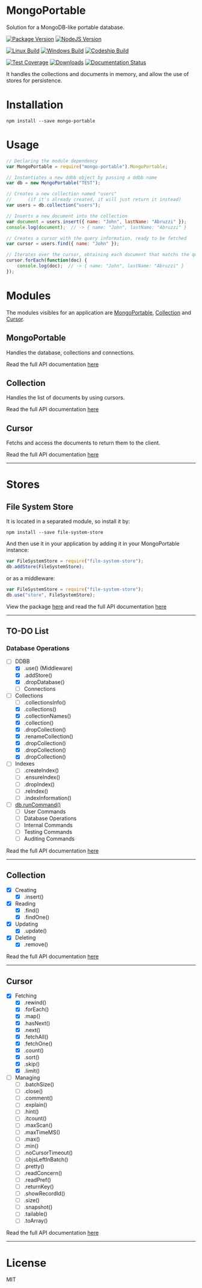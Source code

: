 # MongoPortable
Solution for a MongoDB-like portable database.

[![Package Version][npm-image]][npm-url]
[![NodeJS Version][node-image]][node-url]

[![Linux Build][travis-image]][travis-url]
[![Windows Build][appveyor-image]][appveyor-url]
[![Codeship Build][codeship-image]][codeship-url]

[![Test Coverage][coveralls-image]][coveralls-url]
[![Downloads][downloads-image]][npm-url]
[![Documentation Status][docs-image]][docs-url]

It handles the collections and documents in memory, and allow the use of stores for persistence.

# Installation
```shell
npm install --save mongo-portable
```
# Usage
```javascript
// Declaring the module dependency
var MongoPortable = require("mongo-portable").MongoPortable;

// Instantiates a new ddbb object by passing a ddbb name
var db = new MongoPortable("TEST");

// Creates a new collection named "users" 
//      (if it's already created, it will just return it instead)
var users = db.collection("users");

// Inserts a new document into the collection
var document = users.insert({ name: "John", lastName: "Abruzzi" });
console.log(document);  // -> { name: "John", lastName: "Abruzzi" }

// Creates a cursor with the query information, ready to be fetched
var cursor = users.find({ name: "John" });

// Iterates over the cursor, obtaining each document that matchs the query
cursor.forEach(function(doc) {
    console.log(doc);  // -> { name: "John", lastName: "Abruzzi" }
});
```

# Modules
The modules visibles for an application are [MongoPortable](#MongoPortable), [Collection](#Collection) and [Cursor](#Cursor).

## MongoPortable
Handles the database, collections and connections.

Read the full API documentation [here][API-MongoPortable]

## Collection
Handles the list of documents by using cursors.

Read the full API documentation [here][API-Collection]

## Cursor
Fetchs and access the documents to return them to the client.

Read the full API documentation [here][API-Cursor]

----------

# Stores
## File System Store
It is located in a separated module, so install it by:
```shell
npm install --save file-system-store
```
And then use it in your application by adding it in your MongoPortable instance:
```javascript
var FileSystemStore = require("file-system-store");
db.addStore(FileSystemStore);
```
or as a middleware:
```javascript
var FileSystemStore = require("file-system-store");
db.use("store", FileSystemStore);
```

View the package [here][Module-FileSystemStore] and read the full API documentation [here][API-FileSystemStore]

----------

## TO-DO List
### Database Operations
- [ ] DDBB
    * [X] .use() (Middleware)
    * [X] .addStore()
    * [X] .dropDatabase()
    * [ ] Connections
- [ ] Collections
    * [ ] .collectionsInfo()
    * [X] .collections()
    * [X] .collectionNames()
    * [X] .collection()
    * [X] .dropCollection()
    * [X] .renameCollection()
    * [X] .dropCollection()
    * [X] .dropCollection()
    * [X] .dropCollection()
- [ ] Indexes
    * [ ] .createIndex()
    * [ ] .ensureIndex()
    * [ ] .dropIndex()
    * [ ] .reIndex()
    * [ ] .indexInformation()
- [ ] [db.runCommand()][Mongo-db-command]
    * [ ] User Commands
    * [ ] Database Operations
    * [ ] Internal Commands
    * [ ] Testing Commands
    * [ ] Auditing Commands

Read the full API documentation [here][API-MongoPortable]

----------

## Collection
- [X] Creating
    * [X] .insert()
- [X] Reading
    * [X] .find()
    * [X] .findOne()
- [X] Updating
    * [X] .update()
- [X] Deleting
    * [X] .remove()

Read the full API documentation [here][API-Collection]

----------

## Cursor
- [X] Fetching
    * [X] .rewind()
    * [X] .forEach()
    * [X] .map()
    * [X] .hasNext()
    * [X] .next()
    * [X] .fetchAll()
    * [X] .fetchOne()
    * [X] .count()
    * [X] .sort()
    * [X] .skip()
    * [X] .limit()
- [ ] Managing
    * [ ] .batchSize()
    * [ ] .close()
    * [ ] .comment()
    * [ ] .explain()
    * [ ] .hint()
    * [ ] .itcount()
    * [ ] .maxScan()
    * [ ] .maxTimeMS()
    * [ ] .max()
    * [ ] .min()
    * [ ] .noCursorTimeout()
    * [ ] .objsLeftInBatch()
    * [ ] .pretty()
    * [ ] .readConcern()
    * [ ] .readPref()
    * [ ] .returnKey()
    * [ ] .showRecordId()
    * [ ] .size()
    * [ ] .snapshot()
    * [ ] .tailable()
    * [ ] .toArray()

Read the full API documentation [here][API-Cursor]

----------

# License

MIT

[mongo-db-command]: https://docs.mongodb.com/manual/reference/command/

[API-MongoPortable]: https://github.com/EastolfiWebDev/MongoPortable/blob/master/api/MongoPortable.md
[API-Collection]: https://github.com/EastolfiWebDev/MongoPortable/blob/master/api/Collection.md
[API-Cursor]: https://github.com/EastolfiWebDev/MongoPortable/blob/master/api/Cursor.md

[Module-FileSystemStore]: https://github.com/EastolfiWebDev/FileSystemStore
[API-FileSystemStore]: https://github.com/EastolfiWebDev/FileSystemStore/blob/master/api/FileSystemStore.md

[npm-image]: https://img.shields.io/npm/v/mongo-portable.svg?label=Package%20Version
[npm-url]: https://www.npmjs.com/package/mongo-portable
[node-image]: https://img.shields.io/badge/node-v4.4.0-blue.svg?label=Node%20Version
[node-url]: https://nodejs.org/en/
[travis-image]: https://img.shields.io/travis/EastolfiWebDev/MongoPortable.svg?label=linux
[travis-url]: https://travis-ci.org/EastolfiWebDev/MongoPortable
[appveyor-image]: https://img.shields.io/appveyor/ci/eastolfi/MongoPortable/master.svg?label=windows
[appveyor-url]: https://ci.appveyor.com/project/eastolfi/mongoportable
[codeship-image]: https://codeship.com/projects/d57e8820-5e10-0134-8b6d-42ae3f63aed8/status?branch=master
[codeship-url]: https://codeship.com/projects/174143

[coveralls-image]: https://coveralls.io/repos/github/EastolfiWebDev/MongoPortable/badge.svg?branch=master
[coveralls-url]: https://coveralls.io/github/EastolfiWebDev/MongoPortable?branch=master
[downloads-image]: https://img.shields.io/npm/dt/mongo-portable.svg
[docs-image]: https://readthedocs.org/projects/mongoportable/badge/?version=latest
[docs-url]: http://mongoportable.readthedocs.io/en/latest/?badge=latest
